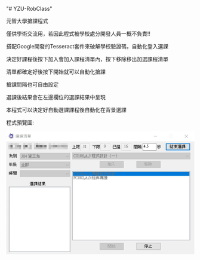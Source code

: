 "# YZU-RobClass" 

元智大學搶課程式

僅供學術交流用，若因此程式被學校處分開發人員一概不負責!!


搭配Google開發的Tesseract套件來破解學校驗證碼，自動化登入選課

決定好課程後按下加入會加入課程清單內，按下移除移出加選課程清單

清單都確定好後按下開始就可以自動化搶課

搶課間隔也可自由設定

選課後結果會在左邊欄位的選課結果中呈現

本程式可以決定好自動選課課程後自動化在背景選課


程式預覽圖:

![image](https://github.com/jimmy801/YZU-RobClass/blob/master/ScreenShot/00.png)
